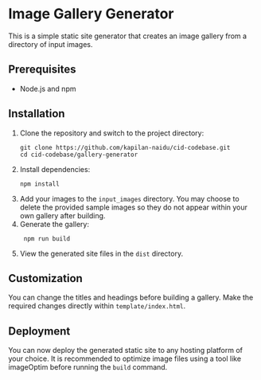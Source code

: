 # Image Gallery Generator

This is a simple static site generator that creates an image gallery from a directory of input images.

## Prerequisites

- Node.js and npm

## Installation

1. Clone the repository and switch to the project directory:
   ```
   git clone https://github.com/kapilan-naidu/cid-codebase.git
   cd cid-codebase/gallery-generator
   ```
2. Install dependencies:
   ```
   npm install
3. Add your images to the ``input_images`` directory. You may choose to delete the provided sample images so they do not appear within your own gallery after building.
4. Generate the gallery:
   ```
    npm run build
5. View the generated site files in the `dist` directory.
   
## Customization

You can change the titles and headings before building a gallery. Make the required changes directly within `template/index.html`.

## Deployment

You can now deploy the generated static site to any hosting platform of your choice. It is recommended to optimize image files using a tool like imageOptim before running the `build` command.
